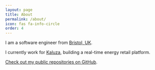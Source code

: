 ```yaml
---
layout: page
title: About
permalink: /about/
icon: fas fa-info-circle
order: 4
---
```


I am a software engineer from [Bristol, UK](https://en.wikipedia.org/wiki/Bristol).

I currently work for [Kaluza](https://www.kaluza.com/), building a real-time energy retail platform.

[Check out my public repositories on GitHub](https://github.com/DavidTimms).